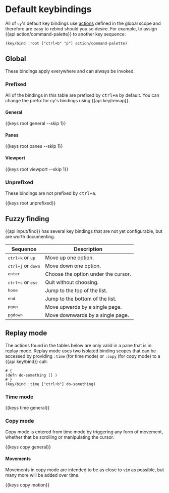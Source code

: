 # Default keybindings

All of `cy`'s default key bindings use [actions](/keybindings.md#actions) defined in the global scope and therefore are easy to rebind should you so desire. For example, to assign {{api action/command-palette}} to another key sequence:

```janet
(key/bind :root ["ctrl+b" "p"] action/command-palette)
```

## Global

These bindings apply everywhere and can always be invoked.

### Prefixed

All of the bindings in this table are prefixed by <kbd>ctrl+a</kbd> by default. You can change the prefix for cy's bindings using {{api key/remap}}.

#### General

{{keys root general --skip 1}}

#### Panes

{{keys root panes --skip 1}}

#### Viewport

{{keys root viewport --skip 1}}

### Unprefixed

These bindings are not prefixed by <kbd>ctrl+a</kbd>.

{{keys root unprefixed}}

## Fuzzy finding

{{api input/find}} has several key bindings that are not yet configurable, but are worth documenting.

| Sequence                             | Description                         |
| ------------------------------------ | ----------------------------------- |
| <kbd>ctrl+k</kbd> or <kbd>up</kbd>   | Move up one option.                 |
| <kbd>ctrl+j</kbd> or <kbd>down</kbd> | Move down one option.               |
| <kbd>enter</kbd>                     | Choose the option under the cursor. |
| <kbd>ctrl+c</kbd> or <kbd>esc</kbd>  | Quit without choosing.              |
| <kbd>home</kbd>                      | Jump to the top of the list.        |
| <kbd>end</kbd>                       | Jump to the bottom of the list.     |
| <kbd>pgup</kbd>                      | Move upwards by a single page.      |
| <kbd>pgdown</kbd>                    | Move downwards by a single page.    |

## Replay mode

The actions found in the tables below are only valid in a pane that is in replay mode. Replay mode uses two isolated binding scopes that can be accessed by providing `:time` (for time mode) or `:copy` (for copy mode) to a {{api key/bind}} call:

```janet
# {
(defn do-something [] )
# }
(key/bind :time ["ctrl+b"] do-something)
```

### Time mode

{{keys time general}}

### Copy mode

Copy mode is entered from time mode by triggering any form of movement, whether that be scrolling or manipulating the cursor.

{{keys copy general}}

#### Movements

Movements in copy mode are intended to be as close to `vim` as possible, but many more will be added over time.

{{keys copy motion}}
